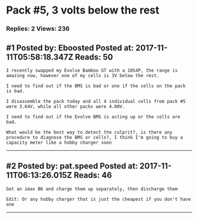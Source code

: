 # Pack #5, 3 volts below the rest

### Replies: 2 Views: 236

## \#1 Posted by: Eboosted Posted at: 2017-11-11T05:58:18.347Z Reads: 50

```
I recently swapped my Evolve Bamboo GT with a 10S4P, the range is amazing now, however one of my cells is 3V below the rest.

I need to find out if the BMS is bad or one if the cells on the pack is bad. 

I disassemble the pack today and all 4 individual cells from pack #5 were 3.64V, while all other packs were 4.00V.

I need to find out if the Evolve BMS is acting up or the cells are bad. 

What would be the best way to detect the culprit?, is there any procedure to diagnose the BMS or cells?, I think I'm going to buy a capacity meter like a hobby charger soon
```

---
## \#2 Posted by: pat.speed Posted at: 2017-11-11T06:13:26.015Z Reads: 46

```
Get an imax B6 and charge them up separately, then discharge them

Edit: Or any hobby charger that is just the cheapest if you don't have one
```

---
